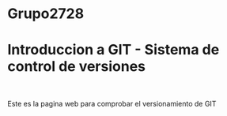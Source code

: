 # Grupo2728
<!DOCTYPE html>
<html lang="es">
<head>
    <meta charset="UTF-8">
    <meta http-equiv="X-UA-Compatible" content="IE=edge">
    <meta name="viewport" content="width=device-width, initial-scale=1.0">
    <link rel="stylesheet" href="estilos.css">
    <title>Desarrollo de Software / Universidad de Antioquia</title>
</head>
<body>
    <h1> Introduccion a GIT - Sistema de control de versiones</h1>
    <br>
    <p>Este es la pagina web para comprobar el versionamiento de GIT</p>

</body>
</html>
